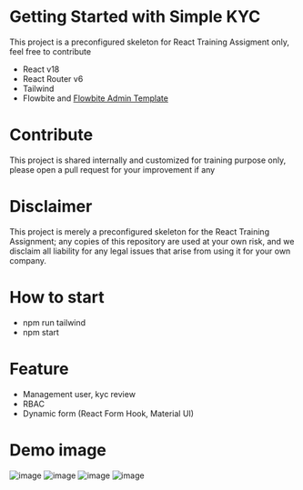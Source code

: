 # Getting Started with Simple KYC

This project is a preconfigured skeleton for React Training Assigment only, feel free to contribute

- React v18
- React Router v6
- Tailwind
- Flowbite and [Flowbite Admin Template](https://github.com/themesberg/flowbite-admin-dashboard/tree/main)

# Contribute
This project is shared internally and customized for training purpose only, please open a pull request for your improvement if any

# Disclaimer

This project is merely a preconfigured skeleton for the React Training Assignment; any copies of this repository are used at your own risk, and we disclaim all liability for any legal issues that arise from using it for your own company.

# How to start
- npm run tailwind
- npm start
# Feature
- Management user, kyc review
- RBAC
- Dynamic form (React Form Hook, Material UI)
# Demo image 
![image](https://github.com/thaivanluat/kyc-app-react-ts/assets/25612169/9c180e7e-36eb-4d1b-b17d-f7a259f31d30)
![image](https://github.com/thaivanluat/kyc-app-react-ts/assets/25612169/71bb5528-f1cf-4586-8897-224c008c9cde)
![image](https://github.com/thaivanluat/kyc-app-react-ts/assets/25612169/44d0dc54-772e-4bd0-bfc3-81a42a2a4646)
![image](https://github.com/thaivanluat/kyc-app-react-ts/assets/25612169/e6f0991d-9c3c-4baf-99b2-8701696eec0f)


